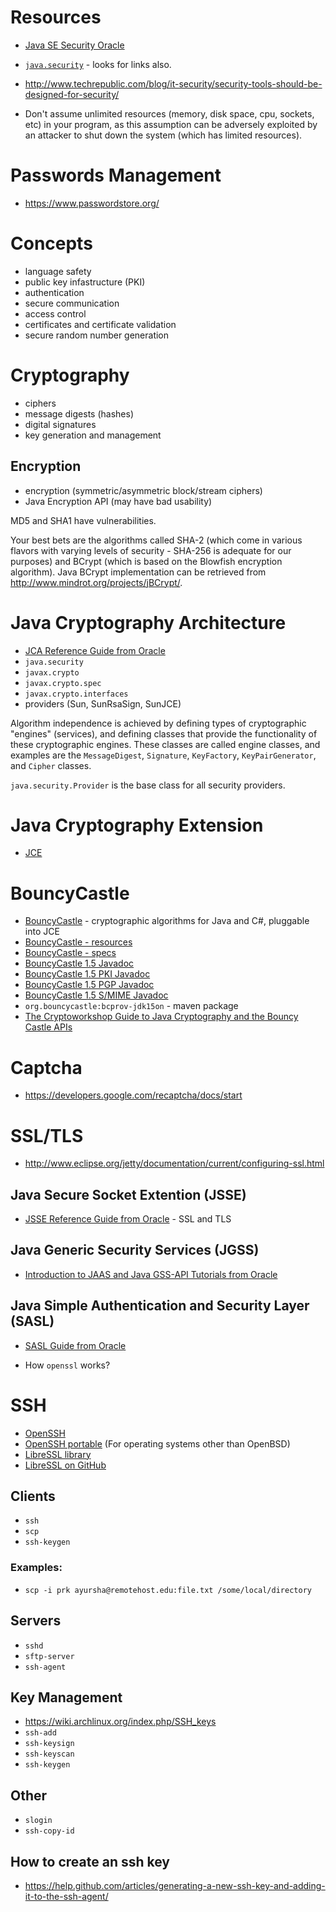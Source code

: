 # Resources
- [Java SE Security Oracle](http://www.oracle.com/technetwork/java/javase/tech/index-jsp-136007.html)
- [`java.security`](https://docs.oracle.com/javase/8/docs/api/java/security/package-summary.html) - looks for links also.

- http://www.techrepublic.com/blog/it-security/security-tools-should-be-designed-for-security/

- Don't assume unlimited resources (memory, disk space, cpu, sockets, etc) in your program, as this assumption can be adversely exploited by an attacker to shut down the system (which has limited resources).

# Passwords Management
- https://www.passwordstore.org/

# Concepts
- language safety
- public key infastructure (PKI)
- authentication
- secure communication
- access control
- certificates and certificate validation
- secure random number generation

# Cryptography
- ciphers
- message digests (hashes)
- digital signatures
- key generation and management

## Encryption
- encryption (symmetric/asymmetric block/stream ciphers)
- Java Encryption API (may have bad usability)


MD5 and SHA1 have vulnerabilities.

Your best bets are the algorithms called SHA-2 (which come in various flavors with varying levels of security - SHA-256 is adequate for our purposes) and BCrypt (which is based on the Blowfish encryption algorithm). Java BCrypt implementation can be retrieved from http://www.mindrot.org/projects/jBCrypt/.

# Java Cryptography Architecture
- [JCA Reference Guide from Oracle](http://docs.oracle.com/javase/8/docs/technotes/guides/security/crypto/CryptoSpec.html)
- `java.security`
- `javax.crypto`
- `javax.crypto.spec`
- `javax.crypto.interfaces`
- providers (Sun, SunRsaSign, SunJCE)

Algorithm independence is achieved by defining types of cryptographic "engines" (services), and defining classes that provide the functionality of these cryptographic engines. These classes are called engine classes, and examples are the `MessageDigest`, `Signature`, `KeyFactory`, `KeyPairGenerator`, and `Cipher` classes.

`java.security.Provider` is the base class for all security providers.

# Java Cryptography Extension
- [JCE](http://www.oracle.com/technetwork/java/javase/downloads/jce-7-download-432124.html)

# BouncyCastle
- [BouncyCastle](http://bouncycastle.org/) - cryptographic algorithms for Java and C#, pluggable into JCE
- [BouncyCastle - resources](http://bouncycastle.org/resources.html)
- [BouncyCastle - specs](http://bouncycastle.org/specifications.html)
- [BouncyCastle 1.5 Javadoc](http://bouncycastle.org/docs/docs1.5on/index.html)
- [BouncyCastle 1.5 PKI Javadoc](http://bouncycastle.org/docs/pkixdocs1.5on/index.html)
- [BouncyCastle 1.5 PGP Javadoc](http://bouncycastle.org/docs/pgdocs1.5on/index.html)
- [BouncyCastle 1.5 S/MIME Javadoc](http://bouncycastle.org/docs/mdocs1.5on/index.html)
- `org.bouncycastle:bcprov-jdk15on` - maven package
- [The Cryptoworkshop Guide to Java Cryptography and the Bouncy Castle APIs](http://www.cryptoworkshop.com/guide/cwguide-070313.pdf)

# Captcha
- https://developers.google.com/recaptcha/docs/start

# SSL/TLS
- http://www.eclipse.org/jetty/documentation/current/configuring-ssl.html

## Java Secure Socket Extention (JSSE)
- [JSSE Reference Guide from Oracle](http://docs.oracle.com/javase/8/docs/technotes/guides/security/jsse/JSSERefGuide.html) - SSL and TLS

## Java Generic Security Services (JGSS)
- [Introduction to JAAS and Java GSS-API Tutorials from Oracle](http://docs.oracle.com/javase/8/docs/technotes/guides/security/jsse/JSSERefGuide.html)

## Java Simple Authentication and Security Layer (SASL)
- [SASL Guide from Oracle](http://docs.oracle.com/javase/8/docs/technotes/guides/security/jsse/JSSERefGuide.html)

- How `openssl` works?

# SSH
- [OpenSSH](http://www.openssh.com/)
- [OpenSSH portable](http://www.openssh.com/portable.html) (For operating systems other than OpenBSD)
- [LibreSSL library](http://www.libressl.org/)
- [LibreSSL on GitHub](https://github.com/libressl-portable/)

## Clients
- `ssh`
- `scp`
- `ssh-keygen`

### Examples:
- `scp -i prk ayursha@remotehost.edu:file.txt /some/local/directory`

## Servers
- `sshd`
- `sftp-server`
- `ssh-agent`

## Key Management
- https://wiki.archlinux.org/index.php/SSH_keys
- `ssh-add`
- `ssh-keysign`
- `ssh-keyscan`
- `ssh-keygen`

## Other
- `slogin`
- `ssh-copy-id`

## How to create an ssh key
- https://help.github.com/articles/generating-a-new-ssh-key-and-adding-it-to-the-ssh-agent/
